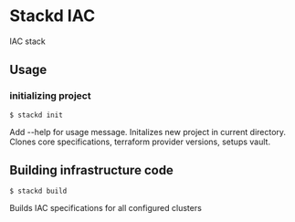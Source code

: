 # Stackd IAC

IAC stack

## Usage

### initializing project

~~~
$ stackd init
~~~

Add --help for usage message. Initalizes new project in current directory. Clones core specifications,
terraform provider versions, setups vault. 



## Building infrastructure code

~~~
$ stackd build
~~~

Builds IAC specifications for all configured clusters